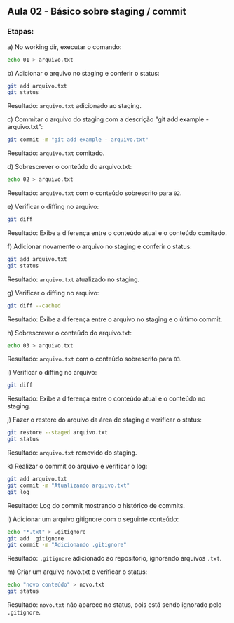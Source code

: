 
## Aula 02 - Básico sobre staging / commit

### Etapas:

a) No working dir, executar o comando:
```bash
echo 01 > arquivo.txt
```

b) Adicionar o arquivo no staging e conferir o status:
```bash
git add arquivo.txt
git status
```
Resultado: `arquivo.txt` adicionado ao staging.

c) Commitar o arquivo do staging com a descrição "git add example - arquivo.txt":
```bash
git commit -m "git add example - arquivo.txt"
```
Resultado: `arquivo.txt` comitado.

d) Sobrescrever o conteúdo do arquivo.txt:
```bash
echo 02 > arquivo.txt
```
Resultado: `arquivo.txt` com o conteúdo sobrescrito para `02`.

e) Verificar o diffing no arquivo:
```bash
git diff
```
Resultado: Exibe a diferença entre o conteúdo atual e o conteúdo comitado.

f) Adicionar novamente o arquivo no staging e conferir o status:
```bash
git add arquivo.txt
git status
```
Resultado: `arquivo.txt` atualizado no staging.

g) Verificar o diffing no arquivo:
```bash
git diff --cached
```
Resultado: Exibe a diferença entre o arquivo no staging e o último commit.

h) Sobrescrever o conteúdo do arquivo.txt:
```bash
echo 03 > arquivo.txt
```
Resultado: `arquivo.txt` com o conteúdo sobrescrito para `03`.

i) Verificar o diffing no arquivo:
```bash
git diff
```
Resultado: Exibe a diferença entre o conteúdo atual e o conteúdo no staging.

j) Fazer o restore do arquivo da área de staging e verificar o status:
```bash
git restore --staged arquivo.txt
git status
```
Resultado: `arquivo.txt` removido do staging.

k) Realizar o commit do arquivo e verificar o log:
```bash
git add arquivo.txt
git commit -m "Atualizando arquivo.txt"
git log
```
Resultado: Log do commit mostrando o histórico de commits.

l) Adicionar um arquivo gitignore com o seguinte conteúdo:
```bash
echo "*.txt" > .gitignore
git add .gitignore
git commit -m "Adicionando .gitignore"
```
Resultado: `.gitignore` adicionado ao repositório, ignorando arquivos `.txt`.

m) Criar um arquivo novo.txt e verificar o status:
```bash
echo "novo conteúdo" > novo.txt
git status
```
Resultado: `novo.txt` não aparece no status, pois está sendo ignorado pelo `.gitignore`.
